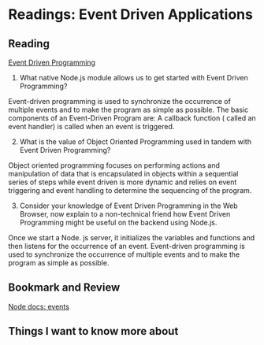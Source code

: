 Readings: Event Driven Applications
===================================

Reading
-------

[Event Driven Programming](https://www.digitalocean.com/community/tutorials/nodejs-event-driven-programming)

1. What native Node.js module allows us to get started with Event Driven Programming?

Event-driven programming is used to synchronize the occurrence of multiple events and to make the program as simple as possible. The basic components of an Event-Driven Program are: A callback function ( called an event handler) is called when an event is triggered.

2. What is the value of Object Oriented Programming used in tandem with Event Driven Programming?

Object oriented programming focuses on performing actions and manipulation of data that is encapsulated in objects within a sequential series of steps while event driven is more dynamic and relies on event triggering and event handling to determine the sequencing of the program.

3. Consider your knowledge of Event Driven Programming in the Web Browser, now explain to a non-technical friend how Event Driven Programming might be useful on the backend using Node.js.

Once we start a Node. js server, it initializes the variables and functions and then listens for the occurrence of an event. Event-driven programming is used to synchronize the occurrence of multiple events and to make the program as simple as possible.

Bookmark and Review
-------------------

[Node docs: events](https://nodejs.org/api/events.html)

## Things I want to know more about